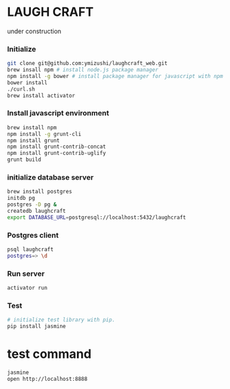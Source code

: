 # LAUGH CRAFT
under construction

### Initialize
```sh
git clone git@github.com:ymizushi/laughcraft_web.git
brew insall npm # install node.js package manager
npm install -g bower # install package manager for javascript with npm
bower install
./curl.sh
brew install activator
```

### Install javascript environment
```sh
brew install npm
npm install -g grunt-cli
npm install grunt
npm install grunt-contrib-concat
npm install grunt-contrib-uglify
grunt build
```

### initialize database server
```sh
brew install postgres
initdb pg
postgres -D pg &
createdb laughcraft
export DATABASE_URL=postgresql://localhost:5432/laughcraft
```

### Postgres client
```sh
psql laughcraft
postgres=> \d
```

### Run server
```sh
activator run
```

### Test
```sh
# initialize test library with pip.
pip install jasmine
```

# test command
```sh
jasmine
open http://localhost:8888
```
